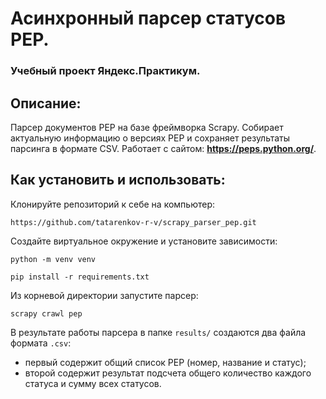 
# Асинхронный парсер статусов PEP.
### Учебный проект Яндекс.Практикум. 
## Описание:
Парсер документов PEP на базе фреймворка Scrapy.
Собирает актуальную информацию о версиях PEP и сохраняет 
результаты парсинга в формате CSV.
Работает с сайтом:
**https://peps.python.org/**.

## Как установить и использовать:

Клонируйте репозиторий к себе на компьютер:
```
https://github.com/tatarenkov-r-v/scrapy_parser_pep.git
```

Cоздайте виртуальное окружение и установите зависимости:
```
python -m venv venv
```
```
pip install -r requirements.txt
```
Из корневой директории запустите парсер:
```
scrapy crawl pep
```

В результате работы парсера в папке `results/` создаются два файла формата `.csv`:
* первый содержит общий список PEP (номер, название и статус);
* второй содержит результат подсчета общего количество каждого статуса и сумму всех статусов.
